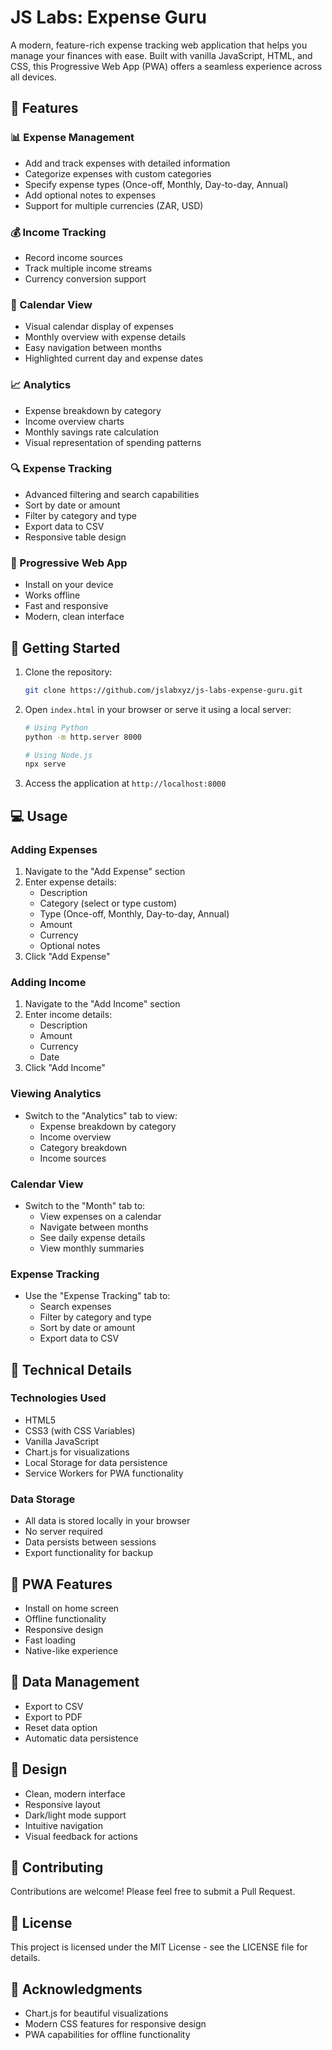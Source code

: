 # JS Labs: Expense Guru

A modern, feature-rich expense tracking web application that helps you manage your finances with ease. Built with vanilla JavaScript, HTML, and CSS, this Progressive Web App (PWA) offers a seamless experience across all devices.

## 🌟 Features

### 📊 Expense Management
- Add and track expenses with detailed information
- Categorize expenses with custom categories
- Specify expense types (Once-off, Monthly, Day-to-day, Annual)
- Add optional notes to expenses
- Support for multiple currencies (ZAR, USD)

### 💰 Income Tracking
- Record income sources
- Track multiple income streams
- Currency conversion support

### 📅 Calendar View
- Visual calendar display of expenses
- Monthly overview with expense details
- Easy navigation between months
- Highlighted current day and expense dates

### 📈 Analytics
- Expense breakdown by category
- Income overview charts
- Monthly savings rate calculation
- Visual representation of spending patterns

### 🔍 Expense Tracking
- Advanced filtering and search capabilities
- Sort by date or amount
- Filter by category and type
- Export data to CSV
- Responsive table design

### 📱 Progressive Web App
- Install on your device
- Works offline
- Fast and responsive
- Modern, clean interface

## 🚀 Getting Started

1. Clone the repository:
   ```bash
   git clone https://github.com/jslabxyz/js-labs-expense-guru.git
   ```

2. Open `index.html` in your browser or serve it using a local server:
   ```bash
   # Using Python
   python -m http.server 8000
   
   # Using Node.js
   npx serve
   ```

3. Access the application at `http://localhost:8000`

## 💻 Usage

### Adding Expenses
1. Navigate to the "Add Expense" section
2. Enter expense details:
   - Description
   - Category (select or type custom)
   - Type (Once-off, Monthly, Day-to-day, Annual)
   - Amount
   - Currency
   - Optional notes
3. Click "Add Expense"

### Adding Income
1. Navigate to the "Add Income" section
2. Enter income details:
   - Description
   - Amount
   - Currency
   - Date
3. Click "Add Income"

### Viewing Analytics
- Switch to the "Analytics" tab to view:
  - Expense breakdown by category
  - Income overview
  - Category breakdown
  - Income sources

### Calendar View
- Switch to the "Month" tab to:
  - View expenses on a calendar
  - Navigate between months
  - See daily expense details
  - View monthly summaries

### Expense Tracking
- Use the "Expense Tracking" tab to:
  - Search expenses
  - Filter by category and type
  - Sort by date or amount
  - Export data to CSV

## 🔧 Technical Details

### Technologies Used
- HTML5
- CSS3 (with CSS Variables)
- Vanilla JavaScript
- Chart.js for visualizations
- Local Storage for data persistence
- Service Workers for PWA functionality

### Data Storage
- All data is stored locally in your browser
- No server required
- Data persists between sessions
- Export functionality for backup

## 📱 PWA Features
- Install on home screen
- Offline functionality
- Responsive design
- Fast loading
- Native-like experience

## 🔄 Data Management
- Export to CSV
- Export to PDF
- Reset data option
- Automatic data persistence

## 🎨 Design
- Clean, modern interface
- Responsive layout
- Dark/light mode support
- Intuitive navigation
- Visual feedback for actions

## 🤝 Contributing
Contributions are welcome! Please feel free to submit a Pull Request.

## 📄 License
This project is licensed under the MIT License - see the LICENSE file for details.

## 🙏 Acknowledgments
- Chart.js for beautiful visualizations
- Modern CSS features for responsive design
- PWA capabilities for offline functionality